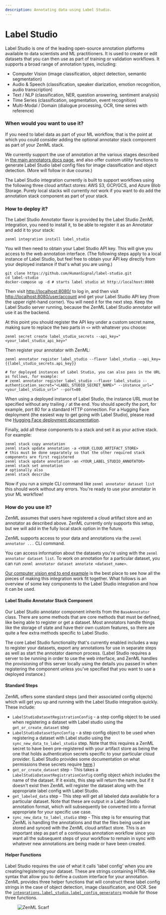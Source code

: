```yaml
---
description: Annotating data using Label Studio.
---
```


# Label Studio

Label Studio is one of the leading open-source annotation platforms available to data scientists and ML practitioners.
It is used to create or edit datasets that you can then use as part of training or validation workflows. It supports a
broad range of annotation types, including:

* Computer Vision (image classification, object detection, semantic segmentation)
* Audio & Speech (classification, speaker diarization, emotion recognition, audio transcription)
* Text / NLP (classification, NER, question answering, sentiment analysis)
* Time Series (classification, segmentation, event recognition)
* Multi-Modal / Domain (dialogue processing, OCR, time series with reference)

### When would you want to use it?

If you need to label data as part of your ML workflow, that is the point at which you could consider adding the optional
annotator stack component as part of your ZenML stack.

We currently support the use of annotation at the various stages described
in [the main annotators docs page](annotators.md), and also offer custom utility functions to generate Label Studio
label config files for image classification and object detection. (More will follow in due course.)

The Label Studio integration currently is built to support workflows using the following three cloud artifact stores:
AWS S3, GCP/GCS, and Azure Blob Storage. Purely local stacks will currently _not_ work if you want to do add the
annotation stack component as part of your stack.

### How to deploy it?

The Label Studio Annotator flavor is provided by the Label Studio ZenML integration, you need to install it, to be able
to register it as an Annotator and add it to your stack:

```shell
zenml integration install label_studio
```

You will then need to obtain your Label Studio API key. This will give you access to the web annotation interface. (The
following steps apply to a local instance of Label Studio, but feel free to obtain your API key directly from your
deployed instance if that's what you are using.)

```shell
git clone https://github.com/HumanSignal/label-studio.git
cd label-studio
docker-compose up -d # starts label studio at http://localhost:8080
```

Then visit [http://localhost:8080/](http://localhost:8080/) to log in, and then
visit [http://localhost:8080/user/account](http://localhost:8080/user/account) and get your Label Studio API key (from
the upper right-hand corner). You will need it for the next step. Keep the Label Studio server running, because the
ZenML Label Studio annotator will use it as the backend.

At this point you should register the API key under a custom secret name, making sure to replace the two parts in `<>`
with whatever you choose:

```shell
zenml secret create label_studio_secrets --api_key="<your_label_studio_api_key>"
```

Then register your annotator with ZenML:

```shell
zenml annotator register label_studio --flavor label_studio --api_key={{label_studio_secrets.api_key}}

# for deployed instances of Label Studio, you can also pass in the URL as follows, for example:
# zenml annotator register label_studio --flavor label_studio --authentication_secret="<LABEL_STUDIO_SECRET_NAME>" --instance_url="<your_label_studio_url>" --port=80
```

When using a deployed instance of Label Studio, the instance URL must be specified without any trailing `/` at the end.
You should specify the port, for example, port 80 for a standard HTTP
connection. For a Hugging Face deployment (the easiest way to get going with
Label Studio), please read the [Hugging Face deployment documentation](https://huggingface.co/docs/hub/spaces-sdks-docker-label-studio).

Finally, add all these components to a stack and set it as your active stack. For example:

```shell
zenml stack copy annotation
zenml stack update annotation -a <YOUR_CLOUD_ARTIFACT_STORE>
# this must be done separately so that the other required stack components are first registered
zenml stack update annotation -an <YOUR_LABEL_STUDIO_ANNOTATOR>
zenml stack set annotation
# optionally also
zenml stack describe
```

Now if you run a simple CLI command like `zenml annotator dataset list` this should work without any errors. You're
ready to use your annotator in your ML workflow!

### How do you use it?

ZenML assumes that users have registered a cloud artifact store and an annotator as described above. ZenML currently
only supports this setup, but we will add in the fully local stack option in the future.

ZenML supports access to your data and annotations via the `zenml annotator ...` CLI command.

You can access information about the datasets you're using with the `zenml annotator dataset list`. To work on
annotation for a particular dataset, you can run `zenml annotator dataset annotate <dataset_name>`.

[Our computer vision end to end example](https://github.com/zenml-io/zenml-projects/tree/main/end-to-end-computer-vision) 
is the best place to see how all the pieces of making this integration work fit together. What follows is an overview of 
some key components to the Label Studio integration and how it can be used.

#### Label Studio Annotator Stack Component

Our Label Studio annotator component inherits from the `BaseAnnotator` class. There are some methods that are core
methods that must be defined, like being able to register or get a dataset. Most annotators handle things like the
storage of state and have their own custom features, so there are quite a few extra methods specific to Label Studio.

The core Label Studio functionality that's currently enabled includes a way to register your datasets, export any
annotations for use in separate steps as well as start the annotator daemon process. (Label Studio requires a server to
be running in order to use the web interface, and ZenML handles the provisioning of this server locally using the
details you passed in when registering the component unless you've specified that you want to use a deployed instance.)

#### Standard Steps

ZenML offers some standard steps (and their associated config objects) which will get you up and running with the Label
Studio integration quickly. These include:

* `LabelStudioDatasetRegistrationConfig` - a step config object to be used when registering a dataset with Label studio
  using the `get_or_create_dataset` step
* `LabelStudioDatasetSyncConfig` - a step config object to be used when registering a dataset with Label studio using
  the `sync_new_data_to_label_studio` step. Note that this requires a ZenML secret to have been pre-registered with your
  artifact store as being the one that holds authentication secrets specific to your particular cloud provider. (Label
  Studio provides some documentation on what permissions these secrets
  require [here](https://labelstud.io/guide/tasks.html).)
* `get_or_create_dataset` step - This takes a `LabelStudioDatasetRegistrationConfig` config object which includes the
  name of the dataset. If it exists, this step will return the name, but if it doesn't exist then ZenML will register
  the dataset along with the appropriate label config with Label Studio.
* `get_labeled_data` step - This step will get all labeled data available for a particular dataset. Note that these are
  output in a Label Studio annotation format, which will subsequently be converted into a format appropriate for your
  specific use case.
* `sync_new_data_to_label_studio` step - This step is for ensuring that ZenML is handling the annotations and that the
  files being used are stored and synced with the ZenML cloud artifact store. This is an important step as part of a
  continuous annotation workflow since you want all the subsequent steps of your workflow to remain in sync with
  whatever new annotations are being made or have been created.

#### Helper Functions

Label Studio requires the use of what it calls 'label config' when you are creating/registering your dataset. These are
strings containing HTML-like syntax that allow you to define a custom interface for your annotation. ZenML provides
three helper functions that will construct these label config strings in the case of object detection, image
classification, and OCR. See the
[`integrations.label_studio.label_config_generators`](https://github.com/zenml-io/zenml/blob/main/src/zenml/integrations/label_studio/label_config_generators/label_config_generators.py)
module for those three functions.

<!-- For scarf -->
<figure><img alt="ZenML Scarf" referrerpolicy="no-referrer-when-downgrade" src="https://static.scarf.sh/a.png?x-pxid=f0b4f458-0a54-4fcd-aa95-d5ee424815bc" /></figure>